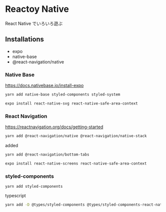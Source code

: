 # Reactoy Native

React Native でいろいろ遊ぶ

## Installations

- expo
- native-base
- @react-navigation/native

### Native Base

https://docs.nativebase.io/install-expo

```sh
yarn add native-base styled-components styled-system

```

```sh
expo install react-native-svg react-native-safe-area-context
```

### React Navigation

https://reactnavigation.org/docs/getting-started

```sh
yarn add @react-navigation/native @react-navigation/native-stack
```

added

```sh
yarn add @react-navigation/bottom-tabs
```

```sh
expo install react-native-screens react-native-safe-area-context
```

### styled-components

```
yarn add styled-components
```

typescript

```sh
yarn add -D @types/styled-components @types/styled-components-react-native
```
